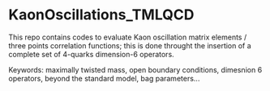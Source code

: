 # KaonOscillations_TMLQCD

This repo contains codes to evaluate Kaon oscillation matrix elements / three points correlation functions;
this is done throught the insertion of a complete set of 4-quarks dimension-6 operators.

Keywords: maximally twisted mass, open boundary conditions, dimesnion 6 operators, beyond the standard model, bag parameters...
